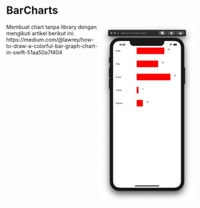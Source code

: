 # BarCharts
<img src="https://github.com/omrobbie/ios-bar-charts/blob/master/screenshot/preview.png" width=256 align="right" />
Membuat chart tanpa library dengan mengikuti artikel berikut ini: https://medium.com/@lawrey/how-to-draw-a-colorful-bar-graph-chart-in-swift-51aa50a7f404
